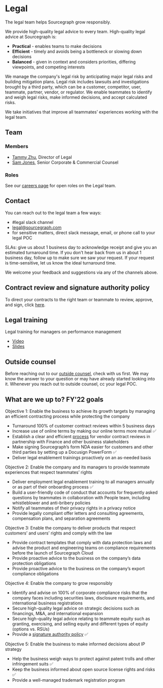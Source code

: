 # Legal

The legal team helps Sourcegraph grow responsibly.

We provide high-quality legal advice to every team. High-quality legal advice at Sourcegraph is:

- **Practical** - enables teams to make decisions
- **Efficient** - timely and avoids being a bottleneck or slowing down decisions
- **Balanced** - given in context and considers priorities, differing viewpoints, and competing interests

We manage the company's legal risk by anticipating major legal risks and building mitigation plans. Legal risk includes lawsuits and investigations brought by a third party, which can be a customer, competitor, user, teammate, partner, vendor, or regulator. We enable teammates to identify and weigh legal risks, make informed decisions, and accept calculated risks.

We take initiatives that improve all teammates’ experiences working with the legal team.

## Team

### Members

- [Tammy Zhu](../../team/index.md#tammy-zhu), Director of Legal
- [Sam Jones](../../team/index.md#sam-jones), Senior Corporate & Commercial Counsel

### Roles

See our [careers page](https://boards.greenhouse.io/sourcegraph91) for open roles on the Legal team.

## Contact

You can reach out to the legal team a few ways:

- #legal slack channel
- [legal@sourcegraph.com](mailto:legal@sourcegraph.com)
- for sensitive matters, direct slack message, email, or phone call to your legal POC

SLAs: give us about 1 business day to acknowledge receipt and give you an estimated turnaround time. If you don't hear back from us in about 1 business day, follow up to make sure we saw your request. If your request is time-sensitive, let us know the ideal turnaround time.

We welcome your feedback and suggestions via any of the channels above.

## Contract review and signature authority policy

To direct your contracts to the right team or teammate to review, approve, and sign, click [here](process/ContractReviewandSignatureAuthorityPolicy.md).

## Legal training

Legal training for managers on performance management

- [Video](https://drive.google.com/file/d/1d_UXOd6mkmhKIWc5yrHIZOXOlYH-H9IZ/view?usp=sharing)
- [Slides](https://drive.google.com/file/d/11wgGGg10JJnd4z4Ajx0rx7aVte2FDiOY/view?usp=sharing)

## Outside counsel

Before reaching out to our [outside counsel](https://docs.google.com/document/d/1TX1BwRO0GtZLjnhLGoQTdvKrPlHfj5O5S8Xnw418sqo/edit?usp=sharing), check with us first. We may know the answer to your question or may have already started looking into it. Whenever you reach out to outside counsel, cc your legal POC.

## What are we up to? FY'22 goals

Objective 1: Enable the business to achieve its growth targets by managing an efficient contracting process while protecting the company

- Turnaround 100% of customer contract reviews within 5 business days
- Increase use of online terms by making our online terms more mutual ✅
- Establish a clear and efficient [process](process/index.md) for vendor contract reviews in partnership with Finance and other business stakeholders
- Make signing Sourcegraph’s form NDA easier for customers and other third parties by setting up a Docusign PowerForm ✅
- Deliver legal enablement trainings proactively on an as-needed basis

Objective 2: Enable the company and its managers to provide teammate experiences that respect teammates’ rights

- Deliver employment legal enablement training to all managers annually or as part of their onboarding process ✅
- Build a user-friendly code of conduct that accounts for frequently asked questions by teammates in collaboration with People team, including whistleblower and anti-bribery policies
- Notify all teammates of their privacy rights in a privacy notice
- Provide legally compliant offer letters and consulting agreements, compensation plans, and separation agreements

Objective 3: Enable the company to deliver products that respect customers’ and users’ rights and comply with the law

- Provide contract templates that comply with data protection laws and advise the product and engineering teams on compliance requirements before the launch of Sourcegraph Cloud
- Provide proactive advice to the business on the company’s data protection obligations
- Provide proactive advice to the business on the company’s export compliance obligations

Objective 4: Enable the company to grow responsibly

- Identify and advise on 100% of corporate compliance risks that the company faces including securities laws, disclosure requirements, and international business registrations
- Secure high-quality legal advice on strategic decisions such as financings, M&A, and international expansion
- Secure high-quality legal advice relating to teammate equity such as granting, exercising, and selling equity and different types of equity (options vs. RSUs)
- Provide a [signature authority policy](process/ContractReviewandSignatureAuthorityPolicy.md) ✅

Objective 5: Enable the business to make informed decisions about IP strategy

- Help the business weigh ways to protect against patent trolls and other infringement suits ✅
- Keep the business informed about open source license rights and risks ✅
- Provide a well-managed trademark registration program
